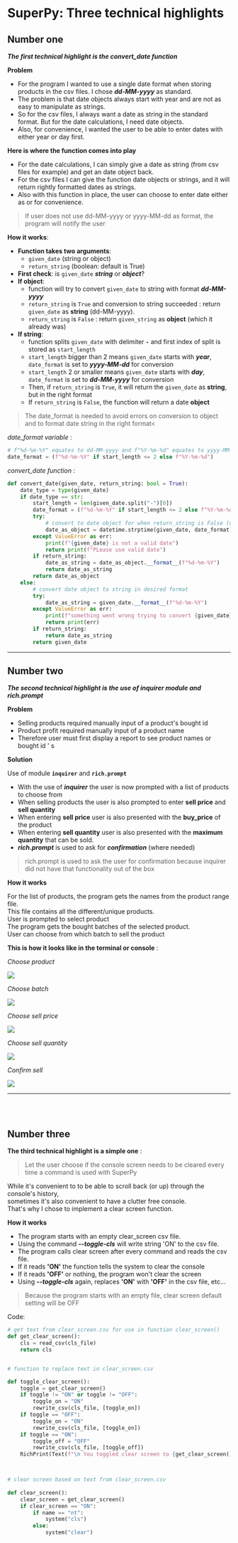 # SuperPy: Three technical highlights

## **Number one**  
***The first technical highlight is the convert_date function***

**Problem** 

* For the program I wanted to use a single date format when storing products in the csv files. I chose **_dd-MM-yyyy_** as standard.   
* The problem is that date objects always start with year <yyyy> and are not as easy to manipulate as strings.  
* So for the csv files, I always want a date as string in the standard format. But for the date calculations, I need date objects.  
* Also, for convenience, I wanted the user to be able to enter dates with either year or day first.

**Here is where the function comes into play** 
* For the date calculations, I can simply give a date as string (from csv files for example) and get an date object back.
* For the csv files I can give the function date objects or strings, and it will return rightly formatted dates as strings.
* Also with this function in place, the user can choose to enter date either as <dd-MM-yyyy> or <yyyy-MM-dd> for convenience.  
 
>If user does not use dd-MM-yyyy or yyyy-MM-dd as format, the program will notify the user


**How it works**:

* **Function takes two arguments**:
  *  `given_date` (string or object)
  *  `return_string` (boolean: default is True)   
* **First check**: is `given_date` **_string_** or **_object_**?
* **If object**: 
  * function will try to convert `given_date` to string with format **_dd-MM-yyyy_**
  * `return_string` is `True` and conversion to string succeeded : return `given_date` as **string** (dd-MM-yyyy).
  * `return_string` is `False` : return `given_string` as **object** (which it already was)
* **If string**: 
  * function splits `given_date` with delimiter **`-`** and first index of split is stored as `start_length`
  * `start_length` bigger than 2 means `given_date` starts with **_year_**, `date_format` is set to **_yyyy-MM-dd_** for conversion
  * `start_length` 2 or smaller means `given_date` starts with **_day_**, `date_format` is set to **_dd-MM-yyyy_** for conversion
  * Then, if `return_string` is `True`, it will return the `given_date` as **string**, but in the right format
  * If `return_string` is `False`, the function will return a date **object**


>The date_format is needed to avoid errors on conversion to object and to format date string in the right format<


_date_format variable_ :

```python
# f"%d-%m-%Y" equates to dd-MM-yyyy and f"%Y-%m-%d" equates to yyyy-MM-dd
date_format = (f"%d-%m-%Y" if start_length <= 2 else f"%Y-%m-%d")
```

_convert_date function_ :

```python
def convert_date(given_date, return_string: bool = True):
    date_type = type(given_date)
    if date_type == str:
        start_length = len(given_date.split("-")[0])
        date_format = (f"%d-%m-%Y" if start_length <= 2 else f"%Y-%m-%d")
        try:
            # convert to date object for when return_string is False (date objects do not keep the desired format)
            date_as_object = datetime.strptime(given_date, date_format).date()
        except ValueError as err:
            print(f"{given_date} is not a valid date")
            return print(f"PLease use valid date")
        if return_string:
            date_as_string = date_as_object.__format__(f"%d-%m-%Y")
            return date_as_string
        return date_as_object    
    else:
        # convert date object to string in desired format
        try:
            date_as_string = given_date.__format__(f"%d-%m-%Y")
        except ValueError as err:
            print(f"something went wrong trying to convert {given_date} to a string")
            return print(err)
        if return_string:
            return date_as_string
        return given_date
```

---

## **Number two**

**_The second technical highlight is the use of inquirer module and rich.prompt_**

**Problem**

* Selling products required manually input of a product's bought id
* Product profit required manually input of a product name
* Therefore user must first display a report to see product names or bought id ' s


**Solution**

Use of module **`inquirer`** and **`rich.prompt`**

* With the use of **_inquirer_** the user is now prompted with a list of products to choose from
* When selling products the user is also prompted to enter **sell price** and **sell quantity**
* When entering **sell price** user is also presented with the **buy_price** of the product
* When entering **sell quantity** user is also presented with the **maximum quantity** that can be sold.
* **_rich.prompt_** is used to ask for **_confirmation_** (where needed)


>rich.prompt is used to ask the user for confirmation because inquirer did not have that functionality out of the box

**How it works**

For the list of products, the program gets the names from the product range file.  
This file contains all the different/unique products.  
User is prompted to select product   
The program gets the bought batches of the selected product.  
User can choose from which batch to sell the product


**This is how it looks like in the terminal or console** :


_Choose product_

![](inquirer_list_product_names.png)

_Choose batch_

![](inquirer_list_product_batches.png)

_Choose sell price_

![](inquirer_list_batch_sellprice.png)

_Choose sell quantity_

![](inquirer_list_batch_sellquantity.png)


_Confirm sell_

![](richprompt_confirm_sell.png)


---

</br></br>

## **Number three**

**The third technical highlight is a simple one** :


>Let the user choose if the console screen needs to be cleared every time a command is used with SuperPy


While it's convenient to to be able to scroll back (or up) through the console's history,   
sometimes it's also convenient to have a clutter free console.  
That's why I chose to implement a clear screen function.

**How it works**

* The program starts with an empty clear_screen csv file.   
* Using the command **_--toggle-cls_** will write string 'ON' to the csv file.  
* The program calls clear screen after every command and reads the csv file.
* If it reads **'ON'** the function tells the system to clear the console
* If it reads **'OFF'** or nothing, the program won't clear the screen
* Using **_--toggle-cls_** again, replaces **'ON'** with **'OFF'** in the csv file, etc...


>Because the program starts with an empty file, clear screen default setting will be OFF


Code:

```python
# get text from clear_screen.csv for use in function clear_screen()    
def get_clear_screen():
    cls = read_csv(cls_file)
    return cls


# function to replace text in clear_screen.csv

def toggle_clear_screen():
    toggle = get_clear_screen()
    if toggle != "ON" or toggle != "OFF":
        toggle_on = "ON"
        rewrite_csv(cls_file, [toggle_on])
    if toggle == "OFF":
        toggle_on = "ON"
        rewrite_csv(cls_file, [toggle_on])
    if toggle == "ON":
        toggle_off = "OFF"
        rewrite_csv(cls_file, [toggle_off])
    RichPrint(Text(f"\n You toggled clear screen to {get_clear_screen()} \n",style="bold italic white r"))



# clear screen based on text from clear_screen.csv
  
def clear_screen():
    clear_screen = get_clear_screen()
    if clear_screen == "ON":
        if name == "nt":
            system("cls")
        else:
            system("clear")